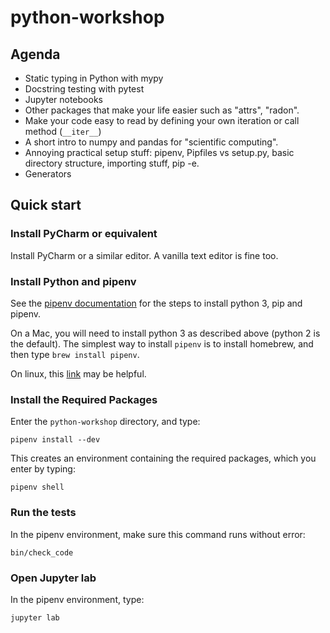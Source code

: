 # python-workshop

## Agenda

* Static typing in Python with mypy
* Docstring testing with pytest
* Jupyter notebooks
* Other packages that make your life easier such as "attrs", "radon".
* Make your code easy to read by defining your own iteration or call method (`__iter__`)
* A short intro to numpy and pandas for "scientific computing".
* Annoying practical setup stuff: pipenv, Pipfiles vs setup.py, basic directory structure, importing stuff, pip -e.
* Generators

## Quick start

### Install PyCharm or equivalent

Install PyCharm or a similar editor. A vanilla text editor is fine too.

### Install Python and pipenv

See the [pipenv documentation](https://docs.pipenv.org/install/) for the steps to install python 3, pip and pipenv.

On a Mac, you will need to install python 3 as described above (python 2 is the default).
The simplest way to install `pipenv` is to install homebrew, and then type `brew install pipenv`.
 
On linux, this [link](https://packaging.python.org/install_requirements_linux/#installing-pip-setuptools-wheel-with-linux-package-managers)
may be helpful.

### Install the Required Packages

Enter the `python-workshop` directory, and type:

```
pipenv install --dev
```

This creates an environment containing the required packages, which you enter by typing:

```
pipenv shell
```

### Run the tests

In the pipenv environment, make sure this command runs without error:

```
bin/check_code
```

### Open Jupyter lab

In the pipenv environment, type:

```
jupyter lab
```
